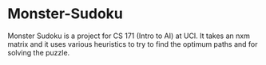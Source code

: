 # Monster-Sudoku

Monster Sudoku is a project for CS 171 (Intro to AI) at UCI. It takes an nxm matrix and it uses various heuristics to try to find the optimum paths and for solving the puzzle.
